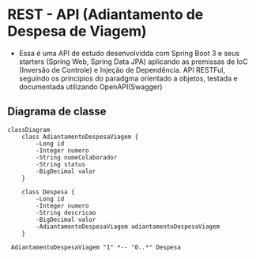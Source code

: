 #  REST - API  (Adiantamento de Despesa de Viagem)

- Essa é uma API de estudo desenvolvidda com Spring Boot 3 e seus starters (Spring Web, Spring Data JPA) aplicando as premissas de IoC (Inversão de Controle) e Injeção de Dependência.
 API RESTFul, seguindo os principios do paradgma orientado a objetos, testada e documentada utilizando OpenAPI(Swagger)

## Diagrama de classe 

```mermaid
classDiagram
    class AdiantamentoDespesaViagem {
        -Long id
        -Integer numero
        -String nomeColaborador
        -String status
        -BigDecimal valor
    }

    class Despesa {
        -Long id
        -Integer numero
        -String descricao
        -BigDecimal valor
        -AdiantamentoDespesaViagem adiantamentoDespesaViagem
    }

 AdiantamentoDespesaViagem "1" *-- "0..*" Despesa

```

